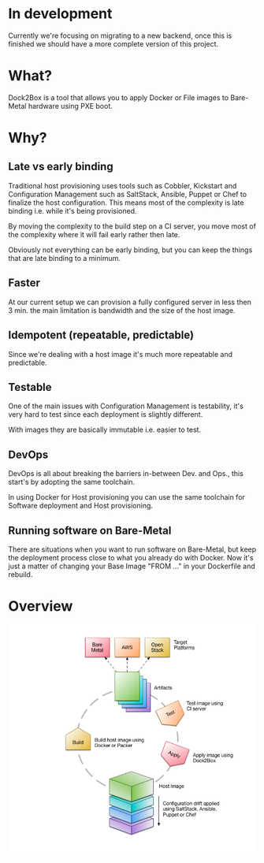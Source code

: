 # In development

Currently we're focusing on migrating to a new backend, once this is finished we should have a more complete version of this project.

# What?

Dock2Box is a tool that allows you to apply Docker or File images to Bare-Metal hardware using PXE boot.

# Why?

## Late vs early binding

Traditional host provisioning uses tools such as Cobbler, Kickstart and Configuration Management such as SaltStack, Ansible, Puppet or Chef to
finalize the host configuration. This means most of the complexity is late binding i.e. while it's being provisioned.

By moving the complexity to the build step on a CI server, you move most of the complexity where it will fail early rather then late.

Obviously not everything can be early binding, but you can keep the things that are late binding to a minimum.

## Faster

At our current setup we can provision a fully configured server in less then 3 min. the main limitation is bandwidth and the size of the host image.

## Idempotent (repeatable, predictable)

Since we're dealing with a host image it's much more repeatable and predictable.

## Testable

One of the main issues with Configuration Management is testability, it's very hard to test since each deployment is slightly different.

With images they are basically immutable i.e. easier to test.

## DevOps

DevOps is all about breaking the barriers in-between Dev. and Ops., this start's by adopting the same toolchain.

In using Docker for Host provisioning you can use the same toolchain for Software deployment and Host provisioning.

## Running software on Bare-Metal

There are situations when you want to run software on Bare-Metal, but keep the deployment process close to what you
already do with Docker. Now it's just a matter of changing your Base Image "FROM ..." in your Dockerfile and rebuild.

# Overview

![Host Provisioning Overview](img/host_provisioning.png?raw=true)
